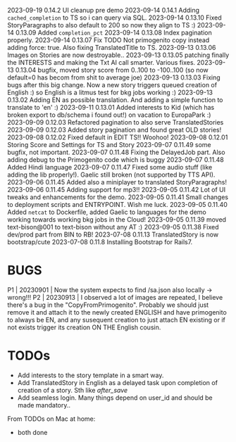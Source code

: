 2023-09-19 0.14.2 UI cleanup pre demo
2023-09-14 0.14.1  Adding `cached_completion` to TS so i can query via SQL.
2023-09-14 0.13.10 Fixed StoryParagraphs to also default to 200 so now they align to TS :)
2023-09-14 0.13.09 Added `completion_pct`
2023-09-14 0.13.08 Index pagination properly.
2023-09-14 0.13.07 Fix TODO Not primogenito copy instead adding force: true. Also fixing TranslatedTitle to TS.
2023-09-13 0.13.06 Images on Stories are now destroyable..
2023-09-13 0.13.05 patching finally the INTERESTS and making the Txt AI call smarter. Various fixes.
2023-09-13 0.13.04 bugfix, moved story score from 0..100 to -100..100 (so now default=0 has becom from shit to average joe)
2023-09-13 0.13.03 Fixing bugs after this big change. Now a new story triggers queued creation of English :) so English is a
                   litmus test for bkg jobs working :)
2023-09-13 0.13.02 Adding EN as possible translation. And adding a simple function to translate to 'en' :)
2023-09-11 0.13.01 Added interests to Kid (which has broken export to db/schema i found out!) on vacation to EuropaPark :)
2023-09-09 0.12.03 Refactored pagination to also serve TranslatedStories
2023-09-09 0.12.03 Added story pagination and found great OLD stories!
2023-09-08 0.12.02 Fixed default in EDIT TS!! Woohoo!
2023-09-08 0.12.01 Storing Score and Settings for TS and Story
2023-09-07 0.11.49 some bugfix, not important.
2023-09-07 0.11.48 Fixing the DelayedJob part. Also adding debug to the Primogenito code which is buggy
2023-09-07 0.11.48 Added Hindi language
2023-09-07 0.11.47 Fixed some audio stuff (like adding the lib properly!). Gaelic still broken (not supported by TTS API).
2023-09-06 0.11.45 Added also a miniplayer to translated StoryParagraphs!
2023-09-06 0.11.45 Adding support for mp3!!
2023-09-05 0.11.42 Lot of UI tweaks and enhancements for the demo.
2023-09-05 0.11.41 Small changes to deployment scripts and ENTRYPOINT. Wish me luck.
2023-09-05 0.11.40 Added `netcat` to Dockerfile, added Gaelic to languages for the demo
                   working towards working bkg jobs in the Cloud!
2023-09-05 0.11.39 moved text-bison@001 to text-bison without any AT :)
2023-09-05 0.11.38 Fixed dev/prod part from BIN to RB!
2023-07-08 0.11.13 TranslatedStory is now bootstrap/cute
2023-07-08 0.11.8 Installing Bootstrap for Rails7.

# BUGS

P1 | 20230901 | Now the system expects to find /sa.json also locally -> wrong!!!
P2 | 20230913 | I observed a lot of images are repeated, I believe there's a bug in the "CopyFromPrimogenito". Probably we should just remove it and attach it to the newly created ENGLISH and have primogenito to always be EN, and any susequent creation to just attach EN existing or if not exists trigger its creation  ON THE English cousin.

# TODOs

* Add interests to the story template in a smart way.
* Add TranslatedStory in English as a delayed task upon completion of creation of a story. Sth like *after_save*
* Add seamless login. Many things depend on user_id and should be made mandatory..

From TODOs on Mac at home:

* both done
